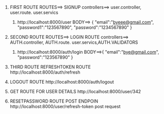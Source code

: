 1. FIRST ROUTE
   ROUTES==> SIGNUP
   controllers==> user.controller, user.route. user.servics

   1. http://localhost:8000/user
      BODY==>
      {
      "email":"byeee@gmail.com",
      "password1":"123567890",
      "password":"1234567890"
      }

2. SECOND ROUTE
   ROUTES==> LOGIN ROUTE
   controllers==> AUTH.controller, AUTH.route. user.servics,AUTH.VALIDATORS

   1. http://localhost:8000/auth/login
      BODY==>{
      "email":"bye@gmail.com",
      "password":"123567890"
      }

3. THIRD ROUTE
   REFRESHTOKEN ROUTE
   http://localhost:8000/auth/refresh

4. LOGOUT ROUTE
   http://localhost:8000/auth/logout

5. GET ROUTE FOR USER DETAILS
   http://localhost:8000/user/342

6. RESETPASSWORD ROUTE POST ENDPOIN
   http://localhost:8000/user/refresh-token
   post request
